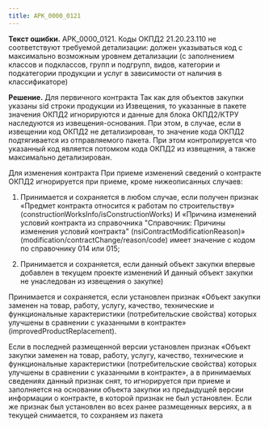 ```yaml
---
title: APK_0000_0121
---
```


**Текст ошибки.**
APK_0000_0121. Коды ОКПД2 21.20.23.110 не соответствуют требуемой детализации: должен указываться код с максимально возможным уровнем детализации (с заполнением классов и подклассов, групп и подгрупп, видов, категории и подкатегории продукции и услуг в зависимости от наличия в классификаторе)

**Решение.**
Для первичного контракта
Так как для объектов закупки указаны sid строки продукции из Извещения, то указанные в пакете значения ОКПД2 игнорируются и данные для блока ОКПД2/КТРУ наследуются из извещения-основания. При этом, в случае, если в извещении код ОКПД2 не детализирован, то значение кода ОКПД2 подтягивается из отправляемого пакета. При этом контролируется что указанный код является потомком кода ОКПД2 из извещения, а также максимально детализирован.

Для изменения контракта
При приеме изменений сведений о контракте ОКПД2 игнорируется при приеме, кроме нижеописанных случаев:

1) Принимается и сохраняется в любом случае, если получен признак «Предмет контракта относится к работам по строительству» (constructionWorksInfo/isConstructionWorks)
И
«Причина изменений условий контракта из справочника "Справочник: Причины изменения условий контракта" (nsiContractModificationReason)» (modification/contractChange/reason/code) имеет значение с кодом по справочнику 014 или 015;

2) Принимается и сохраняется, если данный объект закупки впервые добавлен в текущем проекте изменений И данный объект закупки не унаследован из извещения о закупке)

Принимается и сохраняется, если установлен признак «Объект закупки заменен на товар, работу, услугу, качество, технические и функциональные характеристики (потребительские свойства) которых улучшены в сравнении с указанными в контракте» (improvedProductReplacement).

Если в последней размещенной версии установлен признак «Объект закупки заменен на товар, работу, услугу, качество, технические и функциональные характеристики (потребительские свойства) которых улучшены в сравнении с указанными в контракте», а в принимаемых сведениях данный признак снят, то игнорируется при приеме и заполняется на основании объекта закупки из предыдущей версии информации о контракте, в которой признак не был установлен. Если же признак был установлен во всех ранее размещенных версиях, а в текущей снимается, то сохраняем из пакета